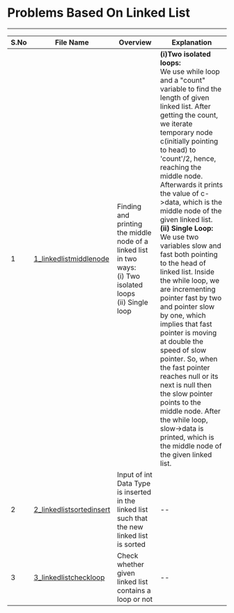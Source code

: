 # Problems Based On Linked List
------------------------------------
| S.No | File Name | Overview | Explanation |
|------|-----------|----------|---------|
| 1 | [1_linkedlistmiddlenode](https://github.com/Sia714/linked-list-problems/blob/main/1_linkedlistmiddlenode.cpp) | Finding and printing the middle node of a linked list in two ways:<br>(i) Two isolated loops <br>(ii) Single loop | **(i)Two isolated loops:**<br> We use while loop and a "count" variable to find the length of given linked list. After getting the count, we iterate temporary node c(initially pointing to head) to 'count'/2, hence, reaching the middle node. Afterwards it prints the value of c->data, which is the middle node of the given linked list.<br>__(ii) Single Loop:__ <br> We use two variables slow and fast both pointing to the head of linked list. Inside the while loop, we are incrementing pointer fast by two and pointer slow by one, which implies that fast pointer is moving at double the speed of slow pointer. So, when the fast pointer reaches null or its next is null then the slow pointer points to the middle node. After the while loop, slow->data is printed, which is the middle node of the given linked list.
| 2 | [2_linkedlistsortedinsert](https://github.com/Sia714/linked-list-problems/blob/main/2_linkedlistsortedinsert.cpp) | Input of int Data Type is inserted in the linked list such that the new linked list is sorted |--|
| 3 | [3_linkedlistcheckloop](https://github.com/Sia714/linked-list-problems/blob/main/3_linkedlistcheckloop.cpp) | Check whether given linked list contains a loop or not |--|

